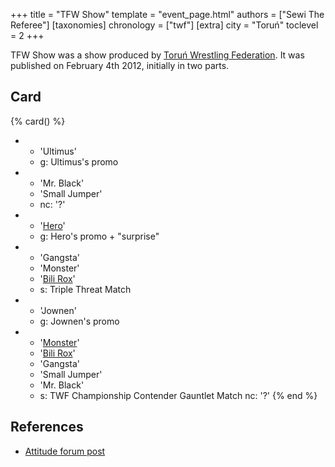 +++
title = "TFW Show"
template = "event_page.html"
authors = ["Sewi The Referee"]
[taxonomies]
chronology = ["twf"]
[extra]
city = "Toruń"
toclevel = 2
+++

TFW Show was a show produced by [Toruń Wrestling Federation](@/o/twf.md). It was published on February 4th 2012, initially in two parts.

## Card

{% card() %}
- - 'Ultimus'
  - g: Ultimus's promo
- - 'Mr. Black'
  - 'Small Jumper'
  - nc: '?'
- - '[Hero](@/w/pj-blake.md)'
  - g: Hero's promo + "surprise"
- - 'Gangsta'
  - 'Monster'
  - '[Bili Rox](@/w/corin-mear.md)'
  - s: Triple Threat Match
- - 'Jownen'
  - g: Jownen's promo
- - '[Monster](@/w/chris-hunter.md)'
  - '[Bili Rox](@/w/corin-mear.md)'
  - 'Gangsta'
  - 'Small Jumper'
  - 'Mr. Black'
  - s: TWF Championship Contender Gauntlet Match
    nc: '?'
{% end %}

## References

* [Attitude forum post](https://wrestlefans.pl/forum/viewtopic.php?f=59&t=27649)
